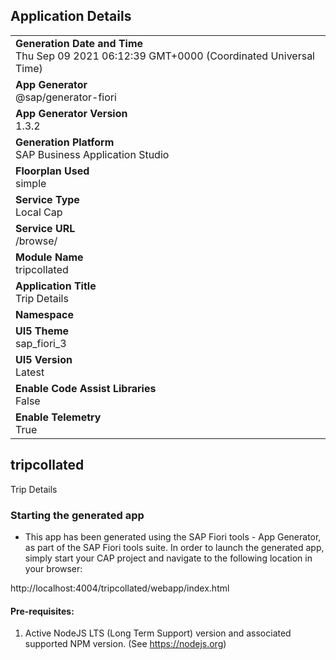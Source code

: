 ## Application Details
|               |
| ------------- |
|**Generation Date and Time**<br>Thu Sep 09 2021 06:12:39 GMT+0000 (Coordinated Universal Time)|
|**App Generator**<br>@sap/generator-fiori|
|**App Generator Version**<br>1.3.2|
|**Generation Platform**<br>SAP Business Application Studio|
|**Floorplan Used**<br>simple|
|**Service Type**<br>Local Cap|
|**Service URL**<br>/browse/
|**Module Name**<br>tripcollated|
|**Application Title**<br>Trip Details|
|**Namespace**<br>|
|**UI5 Theme**<br>sap_fiori_3|
|**UI5 Version**<br>Latest|
|**Enable Code Assist Libraries**<br>False|
|**Enable Telemetry**<br>True|

## tripcollated

Trip Details

### Starting the generated app

-   This app has been generated using the SAP Fiori tools - App Generator, as part of the SAP Fiori tools suite.  In order to launch the generated app, simply start your CAP project and navigate to the following location in your browser:

http://localhost:4004/tripcollated/webapp/index.html

#### Pre-requisites:

1. Active NodeJS LTS (Long Term Support) version and associated supported NPM version.  (See https://nodejs.org)


